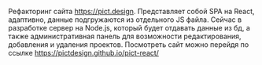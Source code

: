 Рефакторинг сайта https://pict.design. Представляет собой SPA на React, адаптивно, данные подгружаются из отдельного JS файла. Cейчас в разработке сервер на Node.js, который будет отдавать данные из бд, а также административная панель для возможности редактирования, добавления и удаления проектов.
Посмотреть сайт можно перейдя по ссылке https://pictdesign.github.io/pict-react/
